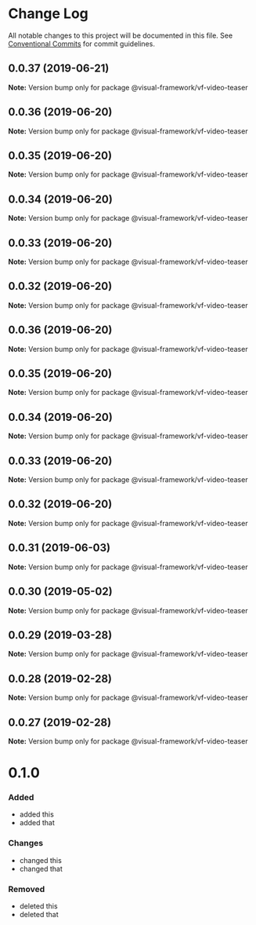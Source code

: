 # Change Log

All notable changes to this project will be documented in this file.
See [Conventional Commits](https://conventionalcommits.org) for commit guidelines.

## 0.0.37 (2019-06-21)

**Note:** Version bump only for package @visual-framework/vf-video-teaser





## 0.0.36 (2019-06-20)

**Note:** Version bump only for package @visual-framework/vf-video-teaser





## 0.0.35 (2019-06-20)

**Note:** Version bump only for package @visual-framework/vf-video-teaser





## 0.0.34 (2019-06-20)

**Note:** Version bump only for package @visual-framework/vf-video-teaser





## 0.0.33 (2019-06-20)

**Note:** Version bump only for package @visual-framework/vf-video-teaser





## 0.0.32 (2019-06-20)

**Note:** Version bump only for package @visual-framework/vf-video-teaser





## 0.0.36 (2019-06-20)

**Note:** Version bump only for package @visual-framework/vf-video-teaser





## 0.0.35 (2019-06-20)

**Note:** Version bump only for package @visual-framework/vf-video-teaser





## 0.0.34 (2019-06-20)

**Note:** Version bump only for package @visual-framework/vf-video-teaser





## 0.0.33 (2019-06-20)

**Note:** Version bump only for package @visual-framework/vf-video-teaser





## 0.0.32 (2019-06-20)

**Note:** Version bump only for package @visual-framework/vf-video-teaser





## 0.0.31 (2019-06-03)

**Note:** Version bump only for package @visual-framework/vf-video-teaser





## 0.0.30 (2019-05-02)

**Note:** Version bump only for package @visual-framework/vf-video-teaser





## 0.0.29 (2019-03-28)

**Note:** Version bump only for package @visual-framework/vf-video-teaser





## 0.0.28 (2019-02-28)

**Note:** Version bump only for package @visual-framework/vf-video-teaser





## 0.0.27 (2019-02-28)

**Note:** Version bump only for package @visual-framework/vf-video-teaser





# 0.1.0

### Added
- added this
- added that

### Changes

- changed this
- changed that

### Removed

- deleted this
- deleted that
